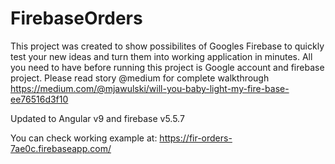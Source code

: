 # FirebaseOrders

This project was created to show possibilites of Googles Firebase to quickly test your new ideas and turn them into working application in minutes. All you need to have before running this project is Google account and firebase project. Please read story @medium for complete walkthrough https://medium.com/@mjawulski/will-you-baby-light-my-fire-base-ee76516d3f10

Updated to Angular v9 and firebase v5.5.7

You can check working example at: https://fir-orders-7ae0c.firebaseapp.com/
